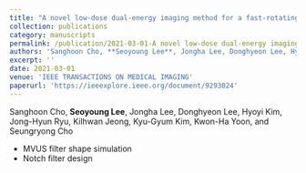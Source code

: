 ```yaml
---
title: "A novel low-dose dual-energy imaging method for a fast-rotating gantry-type CT scanner"
collection: publications
category: manuscripts
permalink: /publication/2021-03-01-A novel low-dose dual-energy imaging method for a fast-rotating gantry-type CT scanner
authors: 'Sanghoon Cho, **Seoyoung Lee**, Jongha Lee, Donghyeon Lee, Hyoyi Kim, Jong-Hyun Ryu, Kilhwan Jeong, Kyu-Gyum Kim, Kwon-Ha Yoon, and Seungryong Cho'
excerpt: ''
date: 2021-03-01
venue: 'IEEE TRANSACTIONS ON MEDICAL IMAGING'
paperurl: 'https://ieeexplore.ieee.org/document/9293024'
---
```


Sanghoon Cho, **Seoyoung Lee**, Jongha Lee, Donghyeon Lee, Hyoyi Kim, Jong-Hyun Ryu, Kilhwan Jeong, Kyu-Gyum Kim, Kwon-Ha Yoon, and Seungryong Cho
- MVUS filter shape simulation
- Notch filter design

